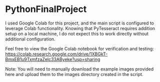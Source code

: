 # PythonFinalProject

I used Google Colab for this project, and the main script is configured to leverage Colab functionality.  Knowing that PyTesseract requires addition setup on a local machine, I do not expect this to work directly without additional configuration.

Feel free to view the Google Colab notebook for verification and testing:  https://colab.research.google.com/drive/1XBGkT-BmxEB1u9TxmfzaZelc33AByeke?usp=sharing

Note: You will need to manually download the example images provided here and upload them to the images directory created in the script.
